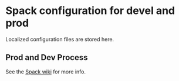# Spack configuration for devel and prod

Localized configuration files are stored here.

## Prod and Dev Process

See the [Spack wiki](https://github.com/orca-accelerator/orca-config/wiki/Spack) for more info.
